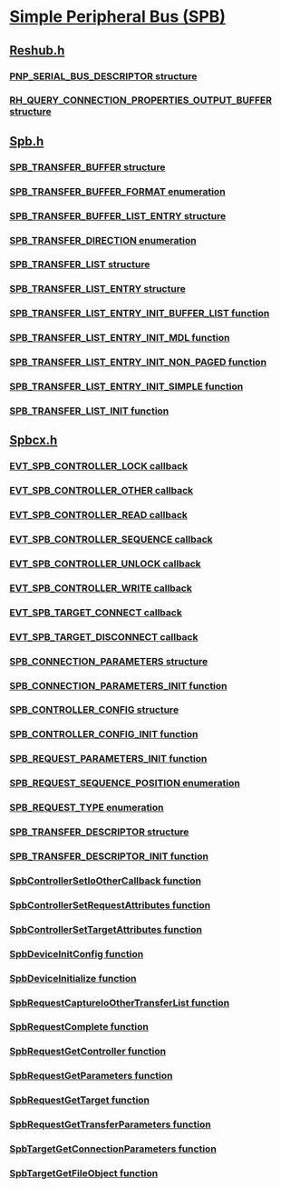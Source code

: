 # [Simple Peripheral Bus (SPB)](index.md)
## [Reshub.h](../reshub/index.md)
### [PNP_SERIAL_BUS_DESCRIPTOR structure](../reshub/ns-reshub--pnp-serial-bus-descriptor.md)
### [RH_QUERY_CONNECTION_PROPERTIES_OUTPUT_BUFFER structure](../reshub/ns-reshub--rh-query-connection-properties-output-buffer.md)
## [Spb.h](../spb/index.md)
### [SPB_TRANSFER_BUFFER structure](../spb/ns-spb-spb-transfer-buffer.md)
### [SPB_TRANSFER_BUFFER_FORMAT enumeration](../spb/ne-spb-spb-transfer-buffer-format.md)
### [SPB_TRANSFER_BUFFER_LIST_ENTRY structure](../spb/ns-spb-spb-transfer-buffer-list-entry.md)
### [SPB_TRANSFER_DIRECTION enumeration](../spb/ne-spb-spb-transfer-direction.md)
### [SPB_TRANSFER_LIST structure](../spb/ns-spb-spb-transfer-list.md)
### [SPB_TRANSFER_LIST_ENTRY structure](../spb/ns-spb-spb-transfer-list-entry.md)
### [SPB_TRANSFER_LIST_ENTRY_INIT_BUFFER_LIST function](../spb/nf-spb-spb-transfer-list-entry-init-buffer-list.md)
### [SPB_TRANSFER_LIST_ENTRY_INIT_MDL function](../spb/nf-spb-spb-transfer-list-entry-init-mdl.md)
### [SPB_TRANSFER_LIST_ENTRY_INIT_NON_PAGED function](../spb/nf-spb-spb-transfer-list-entry-init-non-paged.md)
### [SPB_TRANSFER_LIST_ENTRY_INIT_SIMPLE function](../spb/nf-spb-spb-transfer-list-entry-init-simple.md)
### [SPB_TRANSFER_LIST_INIT function](../spb/nf-spb-spb-transfer-list-init.md)
## [Spbcx.h](../spbcx/index.md)
### [EVT_SPB_CONTROLLER_LOCK callback](../spbcx/nc-spbcx-evt-spb-controller-lock.md)
### [EVT_SPB_CONTROLLER_OTHER callback](../spbcx/nc-spbcx-evt-spb-controller-other.md)
### [EVT_SPB_CONTROLLER_READ callback](../spbcx/nc-spbcx-evt-spb-controller-read.md)
### [EVT_SPB_CONTROLLER_SEQUENCE callback](../spbcx/nc-spbcx-evt-spb-controller-sequence.md)
### [EVT_SPB_CONTROLLER_UNLOCK callback](../spbcx/nc-spbcx-evt-spb-controller-unlock.md)
### [EVT_SPB_CONTROLLER_WRITE callback](../spbcx/nc-spbcx-evt-spb-controller-write.md)
### [EVT_SPB_TARGET_CONNECT callback](../spbcx/nc-spbcx-evt-spb-target-connect.md)
### [EVT_SPB_TARGET_DISCONNECT callback](../spbcx/nc-spbcx-evt-spb-target-disconnect.md)
### [SPB_CONNECTION_PARAMETERS structure](../spbcx/ns-spbcx--spb-connection-parameters.md)
### [SPB_CONNECTION_PARAMETERS_INIT function](../spbcx/nf-spbcx-spb-connection-parameters-init.md)
### [SPB_CONTROLLER_CONFIG structure](../spbcx/ns-spbcx--spb-controller-config.md)
### [SPB_CONTROLLER_CONFIG_INIT function](../spbcx/nf-spbcx-spb-controller-config-init.md)
### [SPB_REQUEST_PARAMETERS_INIT function](../spbcx/nf-spbcx-spb-request-parameters-init.md)
### [SPB_REQUEST_SEQUENCE_POSITION enumeration](../spbcx/ne-spbcx--spb-request-sequence-position.md)
### [SPB_REQUEST_TYPE enumeration](../spbcx/ne-spbcx--spb-request-type.md)
### [SPB_TRANSFER_DESCRIPTOR structure](../spbcx/ns-spbcx-spb-transfer-descriptor.md)
### [SPB_TRANSFER_DESCRIPTOR_INIT function](../spbcx/nf-spbcx-spb-transfer-descriptor-init.md)
### [SpbControllerSetIoOtherCallback function](../spbcx/nf-spbcx-spbcontrollersetioothercallback.md)
### [SpbControllerSetRequestAttributes function](../spbcx/nf-spbcx-spbcontrollersetrequestattributes.md)
### [SpbControllerSetTargetAttributes function](../spbcx/nf-spbcx-spbcontrollersettargetattributes.md)
### [SpbDeviceInitConfig function](../spbcx/nf-spbcx-spbdeviceinitconfig.md)
### [SpbDeviceInitialize function](../spbcx/nf-spbcx-spbdeviceinitialize.md)
### [SpbRequestCaptureIoOtherTransferList function](../spbcx/nf-spbcx-spbrequestcaptureioothertransferlist.md)
### [SpbRequestComplete function](../spbcx/nf-spbcx-spbrequestcomplete.md)
### [SpbRequestGetController function](../spbcx/nf-spbcx-spbrequestgetcontroller.md)
### [SpbRequestGetParameters function](../spbcx/nf-spbcx-spbrequestgetparameters.md)
### [SpbRequestGetTarget function](../spbcx/nf-spbcx-spbrequestgettarget.md)
### [SpbRequestGetTransferParameters function](../spbcx/nf-spbcx-spbrequestgettransferparameters.md)
### [SpbTargetGetConnectionParameters function](../spbcx/nf-spbcx-spbtargetgetconnectionparameters.md)
### [SpbTargetGetFileObject function](../spbcx/nf-spbcx-spbtargetgetfileobject.md)
